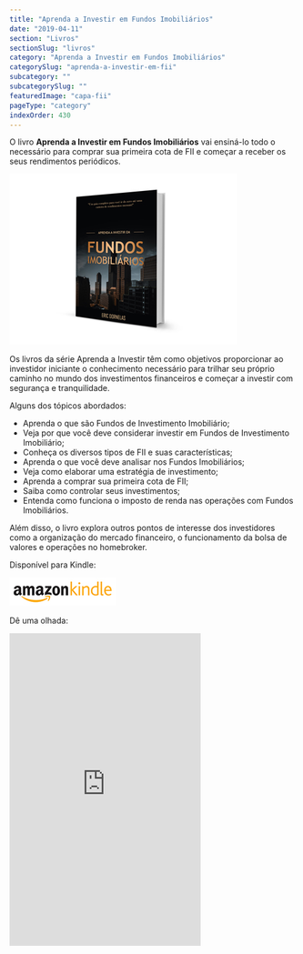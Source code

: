 ```yaml
---
title: "Aprenda a Investir em Fundos Imobiliários"
date: "2019-04-11"
section: "Livros"
sectionSlug: "livros"
category: "Aprenda a Investir em Fundos Imobiliários"
categorySlug: "aprenda-a-investir-em-fii"
subcategory: ""
subcategorySlug: ""
featuredImage: "capa-fii"
pageType: "category"
indexOrder: 430
---
```


O livro **Aprenda a Investir em Fundos Imobiliários** vai ensiná-lo todo o necessário para comprar sua primeira cota de FII e começar a receber os seus rendimentos periódicos.

![Aprenda a Investir no Mercado Financeiro](./img/capa-fii.jpg)

 Os livros da série Aprenda a Investir têm como objetivos proporcionar ao investidor iniciante o conhecimento necessário para trilhar seu próprio caminho no mundo dos investimentos financeiros e começar a investir com segurança e tranquilidade.
 
 Alguns dos tópicos abordados:

- Aprenda o que são Fundos de Investimento Imobiliário;
- Veja por que você deve considerar investir em Fundos de Investimento Imobiliário;
- Conheça os diversos tipos de FII e suas características;
- Aprenda o que você deve analisar nos Fundos Imobiliários;
- Veja como elaborar uma estratégia de investimento;
- Aprenda a comprar sua primeira cota de FII;
- Saiba como controlar seus investimentos;
- Entenda como funciona o imposto de renda nas operações com Fundos Imobiliários. 

Além disso, o livro explora outros pontos de interesse dos investidores como a organização do mercado financeiro, o funcionamento da bolsa de valores e operações no homebroker.

Disponível para Kindle:



[![Aprenda a Investir no Mercado Financeiro](./img/kindle.jpg)](https://www.amazon.com.br/Aprenda-Investir-em-Fundos-Imobiliários-ebook/dp/B07WJYKLYX)


Dê uma olhada:


<div class="iframe-container">

<iframe class="aligncenter" type="text/html" allowfullscreen="" style="max-width:100%" src="https://ler.amazon.com.br/kp/card?asin=B07WJYKLYX&amp;preview=inline&amp;linkCode=kpe&amp;ref_=cm_sw_r_kb_dp_OZAzDb1N7N7ZJ" width="336" height="550" frameborder="0"></iframe>
</div>
